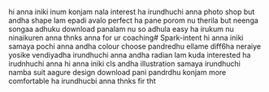 hi anna iniki inum konjam nala interest ha irundhuchi anna photo shop but andha shape lam epadi avalo perfect ha pane porom nu therila but neenga songaa adhuku download panalam nu so adhula easy ha irukum nu ninaikuren anna thnks anna for ur coaching# Spark-intent
hi anna iniki samaya pochi anna andha colour choose pandredhu ellame diff6ha neraiye yosike vendiyadha irundhuchi anna andha radian lam kuda interested ha irudnhuchi anna 
hi anna iniki cls andha illustration samaya irundhuchi namba suit aagure design download pani pandrdhu konjam more comfortable ha irundhucbi anna thnks fir tht
